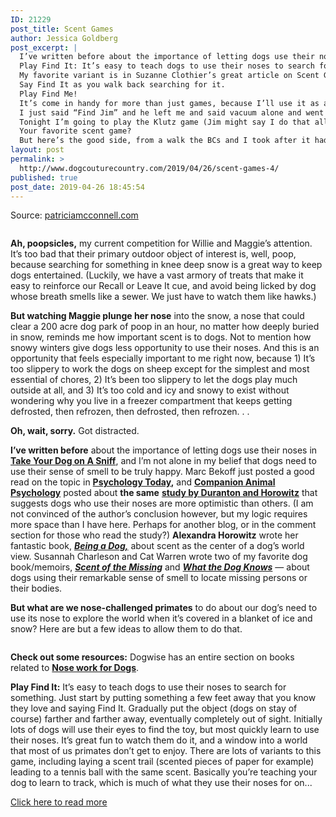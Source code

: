 ```yaml
---
ID: 21229
post_title: Scent Games
author: Jessica Goldberg
post_excerpt: |
  I’ve written before about the importance of letting dogs use their noses in Take Your Dog on A Sniff, and I’m not alone in my belief that dogs need to use their sense of smell to be truly happy.
  Play Find It: It’s easy to teach dogs to use their noses to search for something.
  My favorite variant is in Suzanne Clothier’s great article on Scent Games for dogs.
  Say Find It as you walk back searching for it.
  Play Find Me!
  It’s come in handy for more than just games, because I’ll use it as a distraction when I need to refocus Willie’s attention.
  I just said “Find Jim” and he left me and said vacuum alone and went to find his favorite guy.
  Tonight I’m going to play the Klutz game (Jim might say I do that all the time), and drop my glove on our walk.
  Your favorite scent game?
  But here’s the good side, from a walk the BCs and I took after it had snowed enough on top of the ice to make it walkable.
layout: post
permalink: >
  http://www.dogcouturecountry.com/2019/04/26/scent-games-4/
published: true
post_date: 2019-04-26 18:45:54
---
```

<p class="article-info-author-source"> <span>Source: <a href="https://www.patriciamcconnell.com/theotherendoftheleash/scent-games" target="_blank">patriciamcconnell.com</a></span> </p> <figure><a href="https://www.patriciamcconnell.com/theotherendoftheleash/wp-content/uploads/2019/02/bigstock-German-Shepherd-Is-Sniffing-Fo-285059089.jpg"><img alt="" data-lazy-sizes="(max-width: 900px) 100vw, 900px" data-lazy-src="https://www.patriciamcconnell.com/theotherendoftheleash/wp-content/uploads/2019/02/bigstock-German-Shepherd-Is-Sniffing-Fo-285059089.jpg" data-lazy-srcset="https://www.patriciamcconnell.com/theotherendoftheleash/wp-content/uploads/2019/02/bigstock-German-Shepherd-Is-Sniffing-Fo-285059089.jpg 900w, https://www.patriciamcconnell.com/theotherendoftheleash/wp-content/uploads/2019/02/bigstock-German-Shepherd-Is-Sniffing-Fo-285059089-300x200.jpg 300w, https://www.patriciamcconnell.com/theotherendoftheleash/wp-content/uploads/2019/02/bigstock-German-Shepherd-Is-Sniffing-Fo-285059089-768x512.jpg 768w" data-was-processed="true" sizes="(max-width: 900px) 100vw, 900px" src="https://www.patriciamcconnell.com/theotherendoftheleash/wp-content/uploads/2019/02/bigstock-German-Shepherd-Is-Sniffing-Fo-285059089.jpg" srcset="https://www.patriciamcconnell.com/theotherendoftheleash/wp-content/uploads/2019/02/bigstock-German-Shepherd-Is-Sniffing-Fo-285059089.jpg 900w, https://www.patriciamcconnell.com/theotherendoftheleash/wp-content/uploads/2019/02/bigstock-German-Shepherd-Is-Sniffing-Fo-285059089-300x200.jpg 300w, https://www.patriciamcconnell.com/theotherendoftheleash/wp-content/uploads/2019/02/bigstock-German-Shepherd-Is-Sniffing-Fo-285059089-768x512.jpg 768w"></a></figure>
<p><strong>Ah, poopsicles,</strong> my current competition for Willie and Maggie’s attention. It’s too bad that their primary outdoor object of interest is, well, poop, because searching for something in knee deep snow is a great way to keep dogs entertained. (Luckily, we have a vast armory of treats that make it easy to reinforce our Recall or Leave It cue, and avoid being licked by dog whose breath smells like a sewer. We just have to watch them like hawks.)</p>
<p><strong>But watching Maggie plunge her nose</strong> into the snow, a nose that could clear a 200 acre dog park of poop in an hour, no matter how deeply buried in snow, reminds me how important scent is to dogs. Not to mention how snowy winters give dogs less opportunity to use their noses. And this is an opportunity that feels especially important to me right now, because 1) It’s too slippery to work the dogs on sheep except for the simplest and most essential of chores, 2) It’s been too slippery to let the dogs play much outside at all, and 3) It’s too cold and icy and snowy to exist without wondering why you live in a freezer compartment that keeps getting defrosted, then refrozen, then defrosted, then refrozen. . .</p>
<p><strong>Oh, wait, sorry.</strong> Got distracted.</p>
<p><strong>I’ve written before</strong> about the importance of letting dogs use their noses in <a href="https://www.patriciamcconnell.com/theotherendoftheleash/take-your-dog-on-a-sniff"><strong>Take Your Dog on A Sniff</strong></a>, and I’m not alone in my belief that dogs need to use their sense of smell to be truly happy. Marc Bekoff just posted a good read on the topic in <a href="https://www.psychologytoday.com/us/blog/animal-emotions/201902/allowing-dogs-sniff-helps-them-think-positively?eml"><strong>Psychology Today</strong></a><strong>,</strong> and <a href="https://www.companionanimalpsychology.com/"><strong>Companion Animal Psychology</strong></a> posted about <strong>the same</strong> <a href="https://www.companionanimalpsychology.com/2019/02/finding-hidden-food-in-nosework.html?utm_source=feedburner&amp;utm_medium=email&amp;utm_campaign=Feed%3A+CompanionAnimalPsychology+%28Companion+Animal+Psychology+by+Zazie+Todd+PhD%29"><strong>study by Duranton and Horowitz</strong></a> that suggests dogs who use their noses are more optimistic than others. (I am not convinced of the author’s conclusion however, but my logic requires more space than I have here. Perhaps for another blog, or in the comment section for those who read the study?) <strong>Alexandra Horowitz</strong> wrote her fantastic book, <a href="https://www.simonandschuster.com/books/Being-a-Dog/Alexandra-Horowitz/9781476796024"><strong><em>Being a Dog,</em></strong></a> about scent as the center of a dog’s world view. Susannah Charleson and Cat Warren wrote two of my favorite dog book/memoirs, <a href="http://susannahcharleson.com/bio/#!/books"><strong><em>Scent of the Missing</em></strong></a> and <a href="http://catwarren.com/the-book"><strong><em>What the Dog Knows</em></strong></a> — about dogs using their remarkable sense of smell to locate missing persons or their bodies.</p>
<p><strong>But what are we nose-challenged primates</strong> to do about our dog’s need to use its nose to explore the world when it’s covered in a blanket of ice and snow? Here are but a few ideas to allow them to do that.</p>
<figure><a href="https://www.patriciamcconnell.com/theotherendoftheleash/wp-content/uploads/2019/02/bigstock-174784078.jpg"><img alt="" data-lazy-sizes="(max-width: 900px) 100vw, 900px" data-lazy-src="https://www.patriciamcconnell.com/theotherendoftheleash/wp-content/uploads/2019/02/bigstock-174784078.jpg" data-lazy-srcset="https://www.patriciamcconnell.com/theotherendoftheleash/wp-content/uploads/2019/02/bigstock-174784078.jpg 900w, https://www.patriciamcconnell.com/theotherendoftheleash/wp-content/uploads/2019/02/bigstock-174784078-300x225.jpg 300w, https://www.patriciamcconnell.com/theotherendoftheleash/wp-content/uploads/2019/02/bigstock-174784078-768x576.jpg 768w" data-was-processed="true" sizes="(max-width: 900px) 100vw, 900px" src="https://www.patriciamcconnell.com/theotherendoftheleash/wp-content/uploads/2019/02/bigstock-174784078.jpg" srcset="https://www.patriciamcconnell.com/theotherendoftheleash/wp-content/uploads/2019/02/bigstock-174784078.jpg 900w, https://www.patriciamcconnell.com/theotherendoftheleash/wp-content/uploads/2019/02/bigstock-174784078-300x225.jpg 300w, https://www.patriciamcconnell.com/theotherendoftheleash/wp-content/uploads/2019/02/bigstock-174784078-768x576.jpg 768w"></a></figure>
<p><strong>Check out some resources:</strong> Dogwise has an entire section on books related to <a href="https://www.dogwise.com/canine-dog-nosework-books"><strong>Nose work for Dogs</strong></a>.</p>
<p><strong>Play Find It:</strong> It’s easy to teach dogs to use their noses to search for something. Just start by putting something a few feet away that you know they love and saying Find It. Gradually put the object (dogs on stay of course) farther and farther away, eventually completely out of sight. Initially lots of dogs will use their eyes to find the toy, but most quickly learn to use their noses. It’s great fun to watch them do it, and a window into a world that most of us primates don’t get to enjoy. There are lots of variants to this game, including laying a scent trail (scented pieces of paper for example) leading to a tennis ball with the same scent. Basically you’re teaching your dog to learn to track, which is much of what they use their noses for on...</p> <p class="article-info-more"> <a href="https://www.patriciamcconnell.com/theotherendoftheleash/scent-games" target="_blank">Click here to read more</a> </p>